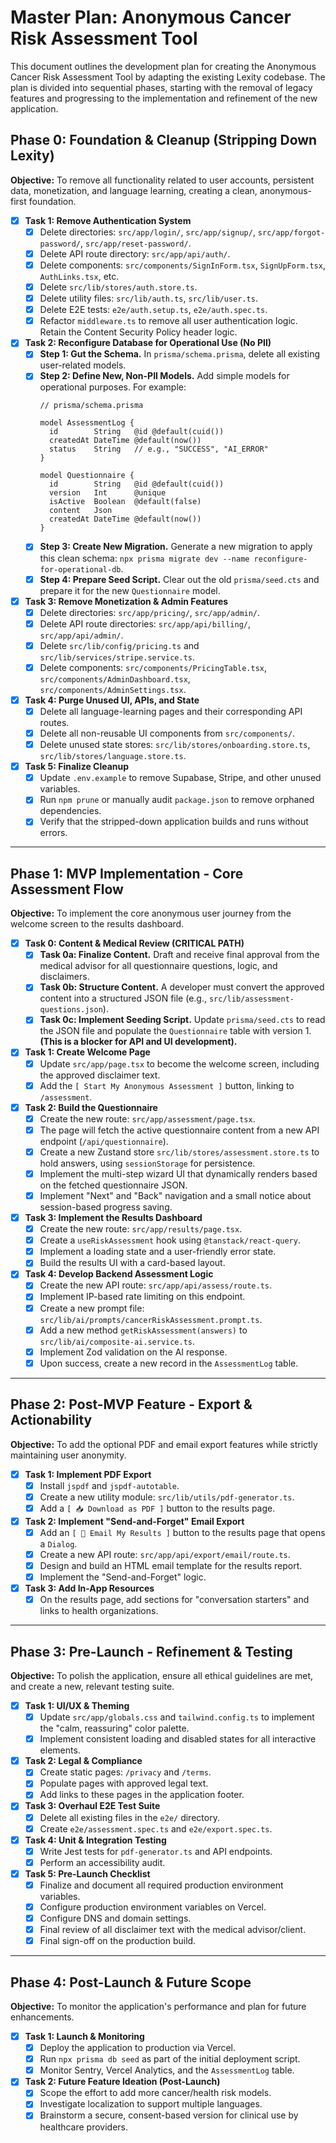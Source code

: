 # Master Plan: Anonymous Cancer Risk Assessment Tool

This document outlines the development plan for creating the Anonymous Cancer Risk Assessment Tool by adapting the existing Lexity codebase. The plan is divided into sequential phases, starting with the removal of legacy features and progressing to the implementation and refinement of the new application.

## Phase 0: Foundation & Cleanup (Stripping Down Lexity)

**Objective:** To remove all functionality related to user accounts, persistent data, monetization, and language learning, creating a clean, anonymous-first foundation.

*   [x] **Task 1: Remove Authentication System**
    *   [x] Delete directories: `src/app/login/`, `src/app/signup/`, `src/app/forgot-password/`, `src/app/reset-password/`.
    *   [x] Delete API route directory: `src/app/api/auth/`.
    *   [x] Delete components: `src/components/SignInForm.tsx`, `SignUpForm.tsx`, `AuthLinks.tsx`, etc.
    *   [x] Delete `src/lib/stores/auth.store.ts`.
    *   [x] Delete utility files: `src/lib/auth.ts`, `src/lib/user.ts`.
    *   [x] Delete E2E tests: `e2e/auth.setup.ts`, `e2e/auth.spec.ts`.
    *   [x] Refactor `middleware.ts` to remove all user authentication logic. Retain the Content Security Policy header logic.

*   [x] **Task 2: Reconfigure Database for Operational Use (No PII)**
    *   [x] **Step 1: Gut the Schema.** In `prisma/schema.prisma`, delete all existing user-related models.
    *   [x] **Step 2: Define New, Non-PII Models.** Add simple models for operational purposes. For example:
        ```prisma
        // prisma/schema.prisma

        model AssessmentLog {
          id        String   @id @default(cuid())
          createdAt DateTime @default(now())
          status    String   // e.g., "SUCCESS", "AI_ERROR"
        }

        model Questionnaire {
          id        String   @id @default(cuid())
          version   Int      @unique
          isActive  Boolean  @default(false)
          content   Json
          createdAt DateTime @default(now())
        }
        ```
    *   [x] **Step 3: Create New Migration.** Generate a new migration to apply this clean schema: `npx prisma migrate dev --name reconfigure-for-operational-db`.
    *   [x] **Step 4: Prepare Seed Script.** Clear out the old `prisma/seed.cts` and prepare it for the new `Questionnaire` model.

*   [x] **Task 3: Remove Monetization & Admin Features**
    *   [x] Delete directories: `src/app/pricing/`, `src/app/admin/`.
    *   [x] Delete API route directories: `src/app/api/billing/`, `src/app/api/admin/`.
    *   [x] Delete `src/lib/config/pricing.ts` and `src/lib/services/stripe.service.ts`.
    *   [x] Delete components: `src/components/PricingTable.tsx`, `src/components/AdminDashboard.tsx`, `src/components/AdminSettings.tsx`.

*   [x] **Task 4: Purge Unused UI, APIs, and State**
    *   [x] Delete all language-learning pages and their corresponding API routes.
    *   [x] Delete all non-reusable UI components from `src/components/`.
    *   [x] Delete unused state stores: `src/lib/stores/onboarding.store.ts`, `src/lib/stores/language.store.ts`.

*   [x] **Task 5: Finalize Cleanup**
    *   [x] Update `.env.example` to remove Supabase, Stripe, and other unused variables.
    *   [x] Run `npm prune` or manually audit `package.json` to remove orphaned dependencies.
    *   [x] Verify that the stripped-down application builds and runs without errors.

---

## Phase 1: MVP Implementation - Core Assessment Flow

**Objective:** To implement the core anonymous user journey from the welcome screen to the results dashboard.

*   [x] **Task 0: Content & Medical Review (CRITICAL PATH)**
    *   [x] **Task 0a: Finalize Content.** Draft and receive final approval from the medical advisor for all questionnaire questions, logic, and disclaimers.
    *   [x] **Task 0b: Structure Content.** A developer must convert the approved content into a structured JSON file (e.g., `src/lib/assessment-questions.json`).
    *   [x] **Task 0c: Implement Seeding Script.** Update `prisma/seed.cts` to read the JSON file and populate the `Questionnaire` table with version 1. **(This is a blocker for API and UI development).**

*   [x] **Task 1: Create Welcome Page**
    *   [x] Update `src/app/page.tsx` to become the welcome screen, including the approved disclaimer text.
    *   [x] Add the `[ Start My Anonymous Assessment ]` button, linking to `/assessment`.

*   [x] **Task 2: Build the Questionnaire**
    *   [x] Create the new route: `src/app/assessment/page.tsx`.
    *   [x] The page will fetch the active questionnaire content from a new API endpoint (`/api/questionnaire`).
    *   [x] Create a new Zustand store `src/lib/stores/assessment.store.ts` to hold answers, using `sessionStorage` for persistence.
    *   [x] Implement the multi-step wizard UI that dynamically renders based on the fetched questionnaire JSON.
    *   [x] Implement "Next" and "Back" navigation and a small notice about session-based progress saving.

*   [x] **Task 3: Implement the Results Dashboard**
    *   [x] Create the new route: `src/app/results/page.tsx`.
    *   [x] Create a `useRiskAssessment` hook using `@tanstack/react-query`.
    *   [x] Implement a loading state and a user-friendly error state.
    *   [x] Build the results UI with a card-based layout.

*   [x] **Task 4: Develop Backend Assessment Logic**
    *   [x] Create the new API route: `src/app/api/assess/route.ts`.
    *   [x] Implement IP-based rate limiting on this endpoint.
    *   [x] Create a new prompt file: `src/lib/ai/prompts/cancerRiskAssessment.prompt.ts`.
    *   [x] Add a new method `getRiskAssessment(answers)` to `src/lib/ai/composite-ai.service.ts`.
    *   [x] Implement Zod validation on the AI response.
    *   [x] Upon success, create a new record in the `AssessmentLog` table.

---

## Phase 2: Post-MVP Feature - Export & Actionability

**Objective:** To add the optional PDF and email export features while strictly maintaining user anonymity.

*   [x] **Task 1: Implement PDF Export**
    *   [x] Install `jspdf` and `jspdf-autotable`.
    *   [x] Create a new utility module: `src/lib/utils/pdf-generator.ts`.
    *   [x] Add a `[ 📥 Download as PDF ]` button to the results page.

*   [x] **Task 2: Implement "Send-and-Forget" Email Export**
    *   [x] Add an `[ 📧 Email My Results ]` button to the results page that opens a `Dialog`.
    *   [x] Create a new API route: `src/app/api/export/email/route.ts`.
    *   [x] Design and build an HTML email template for the results report.
    *   [x] Implement the "Send-and-Forget" logic.

*   [x] **Task 3: Add In-App Resources**
    *   [x] On the results page, add sections for "conversation starters" and links to health organizations.

---

## Phase 3: Pre-Launch - Refinement & Testing

**Objective:** To polish the application, ensure all ethical guidelines are met, and create a new, relevant testing suite.

*   [x] **Task 1: UI/UX & Theming**
    *   [x] Update `src/app/globals.css` and `tailwind.config.ts` to implement the "calm, reassuring" color palette.
    *   [x] Implement consistent loading and disabled states for all interactive elements.

*   [x] **Task 2: Legal & Compliance**
    *   [x] Create static pages: `/privacy` and `/terms`.
    *   [x] Populate pages with approved legal text.
    *   [x] Add links to these pages in the application footer.

*   [x] **Task 3: Overhaul E2E Test Suite**
    *   [x] Delete all existing files in the `e2e/` directory.
    *   [x] Create `e2e/assessment.spec.ts` and `e2e/export.spec.ts`.

*   [x] **Task 4: Unit & Integration Testing**
    *   [x] Write Jest tests for `pdf-generator.ts` and API endpoints.
    *   [x] Perform an accessibility audit.

*   [x] **Task 5: Pre-Launch Checklist**
    *   [x] Finalize and document all required production environment variables.
    *   [x] Configure production environment variables on Vercel.
    *   [x] Configure DNS and domain settings.
    *   [x] Final review of all disclaimer text with the medical advisor/client.
    *   [x] Final sign-off on the production build.

---

## Phase 4: Post-Launch & Future Scope

**Objective:** To monitor the application's performance and plan for future enhancements.

*   [x] **Task 1: Launch & Monitoring**
    *   [x] Deploy the application to production via Vercel.
    *   [x] Run `npx prisma db seed` as part of the initial deployment script.
    *   [x] Monitor Sentry, Vercel Analytics, and the `AssessmentLog` table.

*   [x] **Task 2: Future Feature Ideation (Post-Launch)**
    *   [x] Scope the effort to add more cancer/health risk models.
    *   [x] Investigate localization to support multiple languages.
    *   [x] Brainstorm a secure, consent-based version for clinical use by healthcare providers.